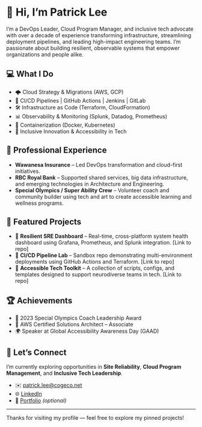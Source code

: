 # 👋 Hi, I’m Patrick Lee

I’m a DevOps Leader, Cloud Program Manager, and inclusive tech advocate with over a decade of experience transforming infrastructure, streamlining deployment pipelines, and leading high-impact engineering teams. I’m passionate about building resilient, observable systems that empower organizations and people alike.

## 💻 What I Do
- 🌩️ Cloud Strategy & Migrations (AWS, GCP)
- 🔄 CI/CD Pipelines | GitHub Actions | Jenkins | GitLab
- 🛠️ Infrastructure as Code (Terraform, CloudFormation)
- 📊 Observability & Monitoring (Splunk, Datadog, Prometheus)
- 🐳 Containerization (Docker, Kubernetes)
- 🧠 Inclusive Innovation & Accessibility in Tech

## 💼 Professional Experience
- **Wawanesa Insurance** – Led DevOps transformation and cloud-first initiatives.
- **RBC Royal Bank** – Supported shared services, big data infrastructure, and emerging technologies in Architecture and Engineering.
- **Special Olympics / Super Ability Crew** – Volunteer coach and community builder using tech and art to create accessible learning and wellness programs.

## 🚀 Featured Projects
- 🧭 **Resilient SRE Dashboard** – Real-time, cross-platform system health dashboard using Grafana, Prometheus, and Splunk integration. [Link to repo]
- 🧪 **CI/CD Pipeline Lab** – Sandbox repo demonstrating multi-environment deployments using GitHub Actions and Terraform. [Link to repo]
- 🌱 **Accessible Tech Toolkit** – A collection of scripts, configs, and templates designed to support neurodiverse teams in tech. [Link to repo]

## 🏆 Achievements
- 🥇 2023 Special Olympics Coach Leadership Award
- 📜 AWS Certified Solutions Architect – Associate
- 🌍 Speaker at Global Accessibility Awareness Day (GAAD)

## 🤝 Let’s Connect
I’m currently exploring opportunities in **Site Reliability**, **Cloud Program Management**, and **Inclusive Tech Leadership**.

- ✉️ [patrick.lee@cogeco.net](mailto:patrick.lee@cogeco.net)
- 🌐 [LinkedIn](https://www.linkedin.com/in/patricklee-devops)
- 💼 [Portfolio](https://yourportfolio.example.com) *(optional)*

---

Thanks for visiting my profile — feel free to explore my pinned projects!
